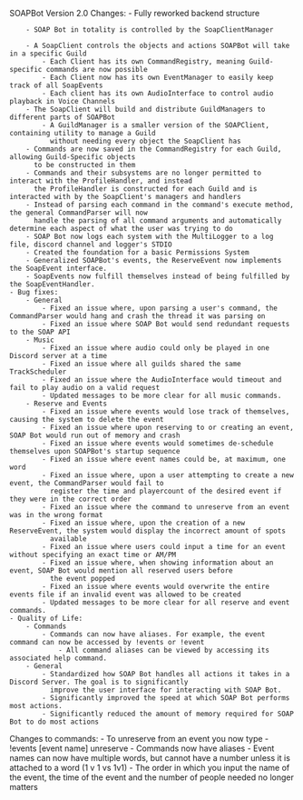 SOAPBot Version 2.0 Changes:
    - Fully reworked backend structure
    
        - SOAP Bot in totality is controlled by the SoapClientManager
        
        - A SoapClient controls the objects and actions SOAPBot will take in a specific Guild
            - Each Client has its own CommandRegistry, meaning Guild-specific commands are now possible
            - Each Client now has its own EventManager to easily keep track of all SoapEvents
            - Each client has its own AudioInterface to control audio playback in Voice Channels
        - The SoapClient will build and distribute GuildManagers to different parts of SOAPBot
            - A GuildManager is a smaller version of the SOAPClient, containing utility to manage a Guild
              without needing every object the SoapClient has
        - Commands are now saved in the CommandRegistry for each Guild, allowing Guild-Specific objects
          to be constructed in them
        - Commands and their subsystems are no longer permitted to interact with the ProfileHandler, and instead
          the ProfileHandler is constructed for each Guild and is interacted with by the SoapClient's managers and handlers
        - Instead of parsing each command in the command's execute method, the general CommandParser will now
          handle the parsing of all command arguments and automatically determine each aspect of what the user was trying to do
        - SOAP Bot now logs each system with the MultiLogger to a log file, discord channel and logger's STDIO
        - Created the foundation for a basic Permissions System
        - Generalized SOAPBot's events, the ReserveEvent now implements the SoapEvent interface.
        - SoapEvents now fulfill themselves instead of being fulfilled by the SoapEventHandler.
    - Bug fixes:
        - General
            - Fixed an issue where, upon parsing a user's command, the CommandParser would hang and crash the thread it was parsing on
            - Fixed an issue where SOAP Bot would send redundant requests to the SOAP API
        - Music
            - Fixed an issue where audio could only be played in one Discord server at a time
            - Fixed an issue where all guilds shared the same TrackScheduler
            - Fixed an issue where the AudioInterface would timeout and fail to play audio on a valid request
            - Updated messages to be more clear for all music commands.
        - Reserve and Events
            - Fixed an issue where events would lose track of themselves, causing the system to delete the event
            - Fixed an issue where upon reserving to or creating an event, SOAP Bot would run out of memory and crash
            - Fixed an issue where events would sometimes de-schedule themselves upon SOAPBot's startup sequence
            - Fixed an issue where event names could be, at maximum, one word
            - Fixed an issue where, upon a user attempting to create a new event, the CommandParser would fail to
              register the time and playercount of the desired event if they were in the correct order
            - Fixed an issue where the command to unreserve from an event was in the wrong format
            - Fixed an issue where, upon the creation of a new ReserveEvent, the system would display the incorrect amount of spots 
              available
            - Fixed an issue where users could input a time for an event without specifying an exact time or AM/PM
            - Fixed an issue where, when showing information about an event, SOAP Bot would mention all reserved users before
              the event popped
            - Fixed an issue where events would overwrite the entire events file if an invalid event was allowed to be created
            - Updated messages to be more clear for all reserve and event commands.
    - Quality of Life:
        - Commands
            - Commands can now have aliases. For example, the event command can now be accessed by !events or !event
                - All command aliases can be viewed by accessing its associated help command.
        - General
            - Standardized how SOAP Bot handles all actions it takes in a Discord Server. The goal is to significantly
              improve the user interface for interacting with SOAP Bot.
            - Significantly improved the speed at which SOAP Bot performs most actions.
            - Significantly reduced the amount of memory required for SOAP Bot to do most actions

Changes to commands:
    - To unreserve from an event you now type
        - !events [event name] unreserve
    - Commands now have aliases
    - Event names can now have multiple words, but cannot have a number unless it is attached to a word (1 v 1 vs 1v1)
    - The order in which you input the name of the event, the time of the event and the number of people needed no longer matters
